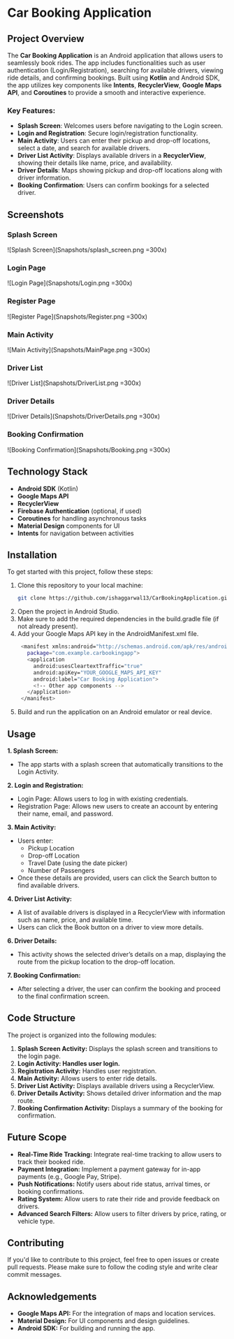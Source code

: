 # Car Booking Application

## Project Overview

The **Car Booking Application** is an Android application that allows users to seamlessly book rides. The app includes functionalities such as user authentication (Login/Registration), searching for available drivers, viewing ride details, and confirming bookings. Built using **Kotlin** and Android SDK, the app utilizes key components like **Intents**, **RecyclerView**, **Google Maps API**, and **Coroutines** to provide a smooth and interactive experience.

### Key Features:
- **Splash Screen**: Welcomes users before navigating to the Login screen.
- **Login and Registration**: Secure login/registration functionality.
- **Main Activity**: Users can enter their pickup and drop-off locations, select a date, and search for available drivers.
- **Driver List Activity**: Displays available drivers in a **RecyclerView**, showing their details like name, price, and availability.
- **Driver Details**: Maps showing pickup and drop-off locations along with driver information.
- **Booking Confirmation**: Users can confirm bookings for a selected driver.

## Screenshots

### Splash Screen
![Splash Screen](Snapshots/splash_screen.png =300x)

### Login Page
![Login Page](Snapshots/Login.png =300x)

### Register Page
![Register Page](Snapshots/Register.png =300x)

### Main Activity
![Main Activity](Snapshots/MainPage.png =300x)

### Driver List
![Driver List](Snapshots/DriverList.png =300x)

### Driver Details
![Driver Details](Snapshots/DriverDetails.png =300x)

### Booking Confirmation
![Booking Confirmation](Snapshots/Booking.png =300x)

## Technology Stack

- **Android SDK** (Kotlin)
- **Google Maps API**
- **RecyclerView**
- **Firebase Authentication** (optional, if used)
- **Coroutines** for handling asynchronous tasks
- **Material Design** components for UI
- **Intents** for navigation between activities

## Installation

To get started with this project, follow these steps:

1. Clone this repository to your local machine:
   ```bash
   git clone https://github.com/ishaggarwal13/CarBookingApplication.git
2. Open the project in Android Studio.
3. Make sure to add the required dependencies in the build.gradle file (if not already present).
4. Add your Google Maps API key in the AndroidManifest.xml file.
   ```bash
    <manifest xmlns:android="http://schemas.android.com/apk/res/android"
      package="com.example.carbookingapp">
      <application
        android:usesCleartextTraffic="true"
        android:apiKey="YOUR_GOOGLE_MAPS_API_KEY"
        android:label="Car Booking Application">
        <!-- Other app components -->
      </application>
    </manifest>
5. Build and run the application on an Android emulator or real device.


## Usage
**1. Splash Screen:** 
   - The app starts with a splash screen that automatically transitions to the Login Activity.

**2. Login and Registration:**
   - Login Page: Allows users to log in with existing credentials.
   - Registration Page: Allows new users to create an account by entering their name, email, and password.

**3. Main Activity:**
- Users enter:
   - Pickup Location
   - Drop-off Location
   - Travel Date (using the date picker)
   - Number of Passengers
- Once these details are provided, users can click the Search button to find available drivers.

**4. Driver List Activity:**
   - A list of available drivers is displayed in a RecyclerView with information such as name, price, and available time.
   - Users can click the Book button on a driver to view more details.

**6. Driver Details:**
   - This activity shows the selected driver’s details on a map, displaying the route from the pickup location to the drop-off location.

**7. Booking Confirmation:**
   - After selecting a driver, the user can confirm the booking and proceed to the final confirmation screen.


## Code Structure
The project is organized into the following modules:

1. **Splash Screen Activity:** Displays the splash screen and transitions to the login page.
2. **Login Activity: Handles user login.**
3. **Registration Activity:** Handles user registration.
4. **Main Activity:** Allows users to enter ride details.
5. **Driver List Activity:** Displays available drivers using a RecyclerView.
6. **Driver Details Activity:** Shows detailed driver information and the map route.
7. **Booking Confirmation Activity:** Displays a summary of the booking for confirmation.

## Future Scope

- **Real-Time Ride Tracking:** Integrate real-time tracking to allow users to track their booked ride.
- **Payment Integration:** Implement a payment gateway for in-app payments (e.g., Google Pay, Stripe).
- **Push Notifications:** Notify users about ride status, arrival times, or booking confirmations.
- **Rating System:** Allow users to rate their ride and provide feedback on drivers.
- **Advanced Search Filters:** Allow users to filter drivers by price, rating, or vehicle type.

## Contributing
If you'd like to contribute to this project, feel free to open issues or create pull requests. Please make sure to follow the coding style and write clear commit messages.

## Acknowledgements

- **Google Maps API:** For the integration of maps and location services.
- **Material Design:** For UI components and design guidelines.
- **Android SDK:** For building and running the app.

